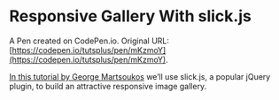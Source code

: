 # Responsive Gallery With slick.js

A Pen created on CodePen.io. Original URL: [https://codepen.io/tutsplus/pen/mKzmoY](https://codepen.io/tutsplus/pen/mKzmoY).

<a href="http://webdesign.tutsplus.com/tutorials/how-to-build-an-attractive-responsive-image-gallery-with-slickjs--cms-31355">In this tutorial by George Martsoukos</a> we’ll use slick.js, a popular jQuery plugin, to build an attractive responsive image gallery.


